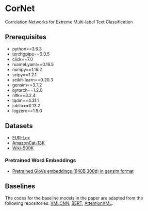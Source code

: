 # CorNet
Correlation Networks for Extreme Multi-label Text Classification

## Prerequisites

* python==3.6.3
* torchgpipe==0.0.5
* click==7.0
* ruamel.yaml==0.16.5
* numpy==1.16.2
* scipy==1.2.1
* scikit-learn==0.20.3
* gensim==3.7.2
* pytorch==1.2.0
* nltk==3.2.4
* tqdm==4.31.1
* joblib==0.13.2
* logzero==1.5.0

## Datasets

* [EUR-Lex](https://drive.google.com/file/d/15WSOexahaC-5kIcraYReFXR84TSuTejc/view?usp=sharing)
* [AmazonCat-13K](https://drive.google.com/file/d/11Gfs4sazeV6u_lhC0Iw_cvC9-kK9KiXf/view?usp=sharing)
* [Wiki-500K](https://drive.google.com/file/d/1Hgx7RTtkJKLJePce3PvRyOTGBKQh3odP/view?usp=sharing)

### Pretrained Word Embeddings

* [Pretrained GloVe embeddings (840B,300d) in gensim format](https://drive.google.com/file/d/1A_jGmpsq7dVAN0-eHZ3RZaPNL-ZdViIr/view?usp=sharing)

## Baselines

The codes for the baseline models in the paper are adapted from the following repositories: [XMLCNN](https://github.com/castorini/hedwig), [BERT](https://github.com/huggingface/transformers), [AttentionXML](https://github.com/yourh/AttentionXML).
